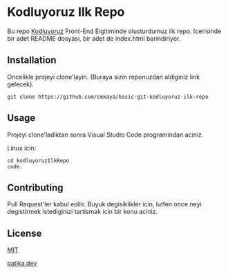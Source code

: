 # Kodluyoruz Ilk Repo

Bu repo [Kodluyoruz](https://kodluyoruz.org) Front-End Eigitiminde olusturdumuz ilk repo. Icerisinde bir adet README dosyasi, bir adet de index.html barindiriyor.

## Installation

Oncelikle projeyi clone'layin. (Buraya sizin reponuzdan aldiginiz link gelecek).

```
git clone https://github.com/cmkaya/basic-git-kodluyoruz-ilk-repo
```

## Usage

Projeyi clone'ladiktan sonra Visual Studio Code programindan aciniz.

Linux icin:

```
cd kodluyoruzIlkRepo
code.
```

## Contributing

Pull Request'ler kabul edilir. Buyuk degisiklikler icin, lutfen once neyi degistirmek istediginizi tartismak icin bir konu aciniz.


## License
[MIT](https://opensource.guide/legal)

[patika.dev](https://app.patika.dev/)